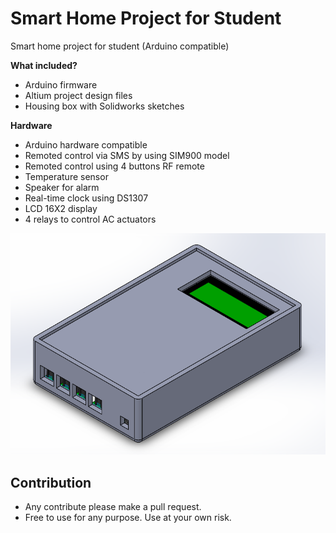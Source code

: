 # Smart Home Project for Student
 Smart home project for student (Arduino compatible)

**What included?**
- Arduino firmware
- Altium project design files
- Housing box with Solidworks sketches

**Hardware**
- Arduino hardware compatible
- Remoted control via SMS by using SIM900 model
- Remoted control using 4 buttons RF remote
- Temperature sensor
- Speaker for alarm
- Real-time clock using DS1307
- LCD 16X2 display
- 4 relays to control AC actuators

![Housing box](https://raw.githubusercontent.com/trantuan24bk/Smart-Home-Project-for-Student/master/images/Smarthome.png "Housing box")

## Contribution

- Any contribute please make a pull request.
- Free to use for any purpose. Use at your own risk.
